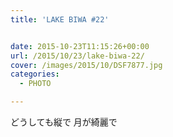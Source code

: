 ```yaml
---
title: 'LAKE BIWA #22'


date: 2015-10-23T11:15:26+00:00
url: /2015/10/23/lake-biwa-22/
cover: /images/2015/10/DSF7877.jpg
categories:
  - PHOTO

---
```

どうしても縦で 月が綺麗で